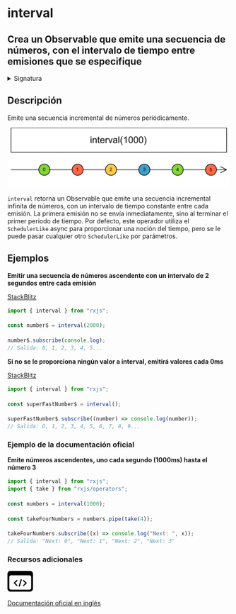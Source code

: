 # interval

## Crea un Observable que emite una secuencia de números, con el intervalo de tiempo entre emisiones que se especifique

<details>

<summary>Signatura</summary>

#### Firma

`interval(period: number = 0, scheduler: SchedulerLike = async): Observable<number>`

#### Parámetros

#### Retorna

`Observable<number>`: Un Observable que emite una secuencia incremental de números, emitiendo un valor en cada intervalo de tiempo.

</details>

## Descripción

Emite una secuencia incremental de números periódicamente.

![Diagrama de canicas de interval](assets/images/marble-diagrams/creation/interval.png)

`interval` retorna un Observable que emite una secuencia incremental infinita de números, con un intervalo de tiempo constante entre cada emisión. La primera emisión no se envía inmediatamente, sino al terminar el primer periodo de tiempo. Por defecto, este operador utiliza el `SchedulerLike` async para proporcionar una noción del tiempo, pero se le puede pasar cualquier otro `SchedulerLike` por parámetros.

## Ejemplos

**Emitir una secuencia de números ascendente con un intervalo de 2 segundos entre cada emisión**

[StackBlitz](https://stackblitz.com/edit/docu-rxjs-interval?file=index.ts)

```javascript
import { interval } from "rxjs";

const number$ = interval(2000);

number$.subscribe(console.log);
// Salida: 0, 1, 2, 3, 4, 5...
```

**Si no se le proporciona ningún valor a interval, emitirá valores cada 0ms**

[StackBlitz](https://stackblitz.com/edit/docu-rxjs-interval-2?file=index.ts)

```javascript
import { interval } from "rxjs";

const superFastNumber$ = interval();

superFastNumber$.subscribe((number) => console.log(number));
// Salida: O, 1, 2, 3, 4, 5, 6, 7, 8, 9...
```

### Ejemplo de la documentación oficial

**Emite números ascendentes, uno cada segundo (1000ms) hasta el número 3**

```javascript
import { interval } from "rxjs";
import { take } from "rxjs/operators";

const numbers = interval(1000);

const takeFourNumbers = numbers.pipe(take(4));

takeFourNumbers.subscribe((x) => console.log("Next: ", x));
// Salida: "Next: 0", "Next: 1", "Next: 2", "Next: 3"
```

### Recursos adicionales

[![Source code](assets/icons/source-code.png)](https://github.com/ReactiveX/rxjs/blob/master/src/internal/observable/interval.ts)

[Documentación oficial en inglés](https://rxjs.dev/api/index/function/interval)
